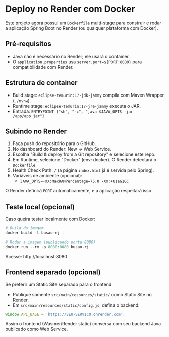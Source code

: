 # Deploy no Render com Docker

Este projeto agora possui um `Dockerfile` multi-stage para construir e rodar a aplicação Spring Boot no Render (ou qualquer plataforma com Docker).

## Pré-requisitos
- Java não é necessário no Render; ele usará o container.
- O `application.properties` usa `server.port=${PORT:8080}` para compatibilidade com Render.

## Estrutura de container
- Build stage: `eclipse-temurin:17-jdk-jammy` compila com Maven Wrapper (`./mvnw`).
- Runtime stage: `eclipse-temurin:17-jre-jammy` executa o JAR.
- Entrada: `ENTRYPOINT ["sh", "-c", "java $JAVA_OPTS -jar /app/app.jar"]`

## Subindo no Render
1. Faça push do repositório para o GitHub.
2. No dashboard do Render: New → Web Service.
3. Escolha "Build & deploy from a Git repository" e selecione este repo.
4. Em Runtime, selecione "Docker" (env: docker). O Render detectará o `Dockerfile`.
5. Health Check Path: `/` (a página `index.html` já é servida pelo Spring).
6. Variáveis de ambiente (opcional):
   - `JAVA_OPTS=-XX:MaxRAMPercentage=75.0 -XX:+UseG1GC`

O Render definirá `PORT` automaticamente, e a aplicação respeitará isso.

## Teste local (opcional)
Caso queira testar localmente com Docker:

```powershell
# Build da imagem
docker build -t busao-rj .

# Rodar a imagem (publicando porta 8080)
docker run --rm -p 8080:8080 busao-rj
```

Acesse: http://localhost:8080

## Frontend separado (opcional)
Se preferir um Static Site separado para o frontend:
- Publique somente `src/main/resources/static/` como Static Site no Render.
- Em `src/main/resources/static/config.js`, defina o backend:

```js
window.API_BASE = 'https://SEU-SERVICO.onrender.com';
```

Assim o frontend (Wasmer/Render static) conversa com seu backend Java publicado como Web Service.
